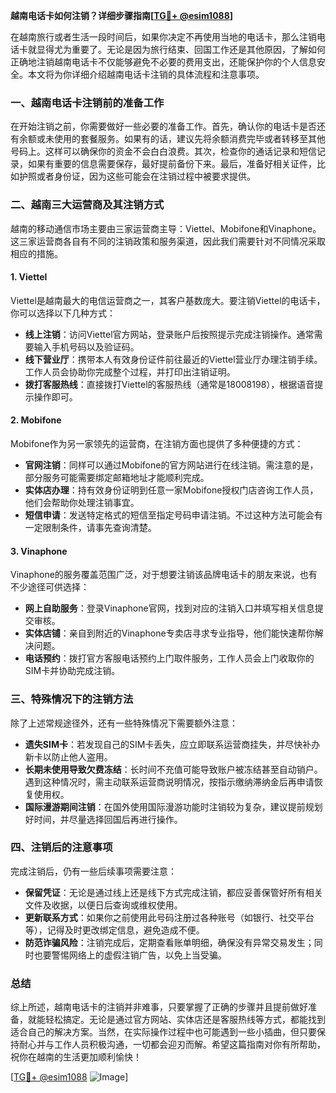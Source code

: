 **越南电话卡如何注销？详细步骤指南[[TG💪+ @esim1088](https://t.me/s/esim1088)]**

在越南旅行或者生活一段时间后，如果你决定不再使用当地的电话卡，那么注销电话卡就显得尤为重要了。无论是因为旅行结束、回国工作还是其他原因，了解如何正确地注销越南电话卡不仅能够避免不必要的费用支出，还能保护你的个人信息安全。本文将为你详细介绍越南电话卡注销的具体流程和注意事项。

### 一、越南电话卡注销前的准备工作

在开始注销之前，你需要做好一些必要的准备工作。首先，确认你的电话卡是否还有余额或未使用的套餐服务。如果有的话，建议先将余额消费完毕或者转移至其他号码上。这样可以确保你的资金不会白白浪费。其次，检查你的通话记录和短信记录，如果有重要的信息需要保存，最好提前备份下来。最后，准备好相关证件，比如护照或者身份证，因为这些可能会在注销过程中被要求提供。

### 二、越南三大运营商及其注销方式

越南的移动通信市场主要由三家运营商主导：Viettel、Mobifone和Vinaphone。这三家运营商各自有不同的注销政策和服务渠道，因此我们需要针对不同情况采取相应的措施。

#### 1. Viettel

Viettel是越南最大的电信运营商之一，其客户基数庞大。要注销Viettel的电话卡，你可以选择以下几种方式：

- **线上注销**：访问Viettel官方网站，登录账户后按照提示完成注销操作。通常需要输入手机号码以及验证码。
- **线下营业厅**：携带本人有效身份证件前往最近的Viettel营业厅办理注销手续。工作人员会协助你完成整个过程，并打印出注销证明。
- **拨打客服热线**：直接拨打Viettel的客服热线（通常是18008198），根据语音提示操作即可。

#### 2. Mobifone

Mobifone作为另一家领先的运营商，在注销方面也提供了多种便捷的方式：

- **官网注销**：同样可以通过Mobifone的官方网站进行在线注销。需注意的是，部分服务可能需要绑定邮箱地址才能顺利完成。
- **实体店办理**：持有效身份证明到任意一家Mobifone授权门店咨询工作人员，他们会帮助你处理注销事宜。
- **短信申请**：发送特定格式的短信至指定号码申请注销。不过这种方法可能会有一定限制条件，请事先查询清楚。

#### 3. Vinaphone

Vinaphone的服务覆盖范围广泛，对于想要注销该品牌电话卡的朋友来说，也有不少途径可供选择：

- **网上自助服务**：登录Vinaphone官网，找到对应的注销入口并填写相关信息提交审核。
- **实体店铺**：亲自到附近的Vinaphone专卖店寻求专业指导，他们能快速帮你解决问题。
- **电话预约**：拨打官方客服电话预约上门取件服务，工作人员会上门收取你的SIM卡并协助完成注销。

### 三、特殊情况下的注销方法

除了上述常规途径外，还有一些特殊情况下需要额外注意：

- **遗失SIM卡**：若发现自己的SIM卡丢失，应立即联系运营商挂失，并尽快补办新卡以防止他人盗用。
- **长期未使用导致欠费冻结**：长时间不充值可能导致账户被冻结甚至自动销户。遇到这种情况时，需主动联系运营商说明情况，按指示缴纳滞纳金后再申请恢复使用权。
- **国际漫游期间注销**：在国外使用国际漫游功能时注销较为复杂，建议提前规划好时间，并尽量选择回国后再进行操作。

### 四、注销后的注意事项

完成注销后，仍有一些后续事项需要注意：

- **保留凭证**：无论是通过线上还是线下方式完成注销，都应妥善保管好所有相关文件及收据，以便日后查询或维权使用。
- **更新联系方式**：如果你之前使用此号码注册过各种账号（如银行、社交平台等），记得及时更改绑定信息，避免造成不便。
- **防范诈骗风险**：注销完成后，定期查看账单明细，确保没有异常交易发生；同时也要警惕网络上的虚假注销广告，以免上当受骗。

### 总结

综上所述，越南电话卡的注销并非难事，只要掌握了正确的步骤并且提前做好准备，就能轻松搞定。无论是通过官方网站、实体店还是客服热线等方式，都能找到适合自己的解决方案。当然，在实际操作过程中也可能遇到一些小插曲，但只要保持耐心并与工作人员积极沟通，一切都会迎刃而解。希望这篇指南对你有所帮助，祝你在越南的生活更加顺利愉快！

[[TG💪+ @esim1088](https://t.me/s/esim1088) ![Image](https://i.postimg.cc/4NQfJmqS/Snipaste-2025-05-13-00-14-12.png)]